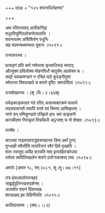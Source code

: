 +++
title = "१२५ शयनाधिरोहणम्"

+++


अथ रतिरभसाद् अलीकनिद्रा  
मधुरविघूर्णितलोचनोत्पलाभिः ।  
शयनतलम् अशिशिर्यन् वधूभिः  
सह मदमन्मथमन्थरा युवानः ॥१०९१॥  


रत्नाकरस्य ।  


प्रत्यङ्गं प्रति कर्म नर्मपरया कृत्वाधिरूढं स्मराद्  
औत्सुक्यं प्रविलोक्य मोहनविधौ चातुर्यम् आलोक्य च ।  
सद्यो यावकमण्डनं न रचितं पादे कुरङ्गीदृशा  
स्मेरान्ता विशदच्छदे च शयने दृष्टिः समारोपिता ॥१०९२॥  


राजशेखरस्य । (शृ।ति। २।६७ब्)  


पर्यङ्काङ्कतलं गते रतिर् असाव्यक्तक्रमं वल्लभे  
तद्भावावगतौ तयापि रतये स्वं चित्तम् आविष्कृतम् ।  
नात्ते यन् मणिकुण्डले परिहृतो हारः समं कङ्कणैः  
काञ्चीदाम निराकृतं विचकिलैः क्ÿप्तश् च नो शेखरः ॥१०९३॥  


तस्यैव ।  


काञ्च्या गाढतरावरुद्धवसनप्रान्ता किम् अर्थं पुनर्  
मुग्धाक्षी स्वैप्तीति तत्परिजनं स्वैरं प्रिये पृच्छति ।  
मातः स्वप्तुम् अपीह वारयति माम् इत्याहितक्रोधया  
पर्यस्य स्वपितिच्छलेन शयने दत्तो’वकाशस् तया ॥१०९४॥  


अमरोः [अमरु १८, स्भ् २०८१, सू।मु। ७७।११]  


तत्र हंसधवलोत्तरच्छदं  
जाह्वईपुलिनचारुदर्शनम् ।  
अध्यशेत शयनं प्रियासखः  
शारदाभ्रम् इव रोहिणीपतिः ॥१०९५॥  


कालिदासस्य । (क्स् ८।८२)  

